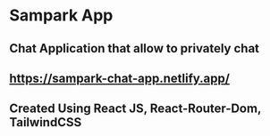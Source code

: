 # Sampark App 

## Chat Application that allow to privately chat 

## https://sampark-chat-app.netlify.app/

## Created Using React JS, React-Router-Dom, TailwindCSS

